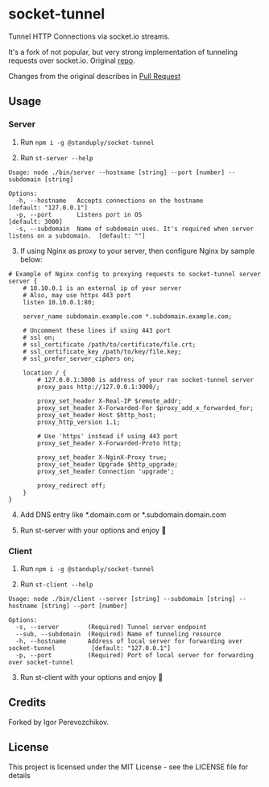 # socket-tunnel

Tunnel HTTP Connections via socket.io streams.

It's a fork of not popular, but very strong implementation of tunneling requests over socket.io. Original [repo](https://github.com/ericbarch/socket-tunnel).

Changes from the original describes in [Pull Request](https://github.com/ericbarch/socket-tunnel/pull/2)

## Usage

### Server

1. Run ```npm i -g @standuply/socket-tunnel```

2. Run ```st-server --help```

```
Usage: node ./bin/server --hostname [string] --port [number] --subdomain [string]

Options:
  -h, --hostname   Accepts connections on the hostname                                        [default: "127.0.0.1"]
  -p, --port       Listens port in OS                                                         [default: 3000]
  -s, --subdomain  Name of subdomain uses. It's required when server listens on a subdomain.  [default: ""]
```

3. If using Nginx as proxy to your server, then configure Nginx by sample below:

```
# Example of Nginx config to proxying requests to socket-tunnel server
server {
    # 10.10.0.1 is an external ip of your server
    # Also, may use https 443 port    
    listen 10.10.0.1:80;
        
    server_name subdomain.example.com *.subdomain.example.com;
    
    # Uncomment these lines if using 443 port
    # ssl on;
    # ssl_certificate /path/to/certificate/file.crt;
    # ssl_certificate_key /path/to/key/file.key;
    # ssl_prefer_server_ciphers on;

    location / {
        # 127.0.0.1:3000 is address of your ran socket-tunnel server
        proxy_pass http://127.0.0.1:3000/;

        proxy_set_header X-Real-IP $remote_addr;
        proxy_set_header X-Forwarded-For $proxy_add_x_forwarded_for;
        proxy_set_header Host $http_host;
        proxy_http_version 1.1;
        
        # Use 'https' instead if using 443 port
        proxy_set_header X-Forwarded-Proto http;
        
        proxy_set_header X-NginX-Proxy true;
        proxy_set_header Upgrade $http_upgrade;
        proxy_set_header Connection 'upgrade';

        proxy_redirect off;
    }
}

```

4. Add DNS entry like *.domain.com or *.subdomain.domain.com

5. Run st-server with your options and enjoy :clap:


### Client

1. Run ```npm i -g @standuply/socket-tunnel```

2. Run ```st-client --help```

```
Usage: node ./bin/client --server [string] --subdomain [string] --hostname [string] --port [number]

Options:
  -s, --server        (Required) Tunnel server endpoint                                
  --sub, --subdomain  (Required) Name of tunneling resource                            
  -h, --hostname      Address of local server for forwarding over socket-tunnel          [default: "127.0.0.1"]
  -p, --port          (Required) Port of local server for forwarding over socket-tunnel

```

3. Run st-client with your options and enjoy :clap:


## Credits

Forked by Igor Perevozchikov.

## License

This project is licensed under the MIT License - see the LICENSE file for details